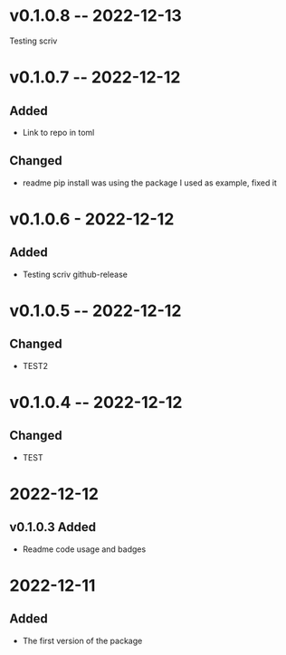 
# v0.1.0.8 -- 2022-12-13
Testing scriv

# v0.1.0.7 -- 2022-12-12

## Added

- Link to repo in toml

## Changed

- readme pip install was using the package I used as example, fixed it

# v0.1.0.6 - 2022-12-12

## Added

- Testing scriv github-release

# v0.1.0.5 -- 2022-12-12

## Changed

- TEST2

# v0.1.0.4 -- 2022-12-12

## Changed

- TEST

2022-12-12
==========

v0.1.0.3 Added
--------------

- Readme code usage and badges


2022-12-11
==========

Added
-----

- The first version of the package
